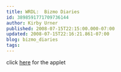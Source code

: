 ```yaml
---
title: WRDL:  Bizmo Diaries
id: 3898591771709736144
author: Kirby Urner
published: 2008-07-15T22:15:00.000-07:00
updated: 2008-07-15T22:16:21.861-07:00
blog: bizmo_diaries
tags: 
---
```


[](https://blogger.googleusercontent.com/img/b/R29vZ2xl/AVvXsEhi4NZ6RyFpXIpQIXjN3AYljnJqjoP-2008kW1JVYsVoc4YToImSbjCdSEmu6hEp7k3CT7qpUCHAgNJ0ClIw8EjyOvZYGUTMve8Mrg0f93l9spue2-QZokzAWdGP4wboy8oVcX3/s1600-h/mybizmo.png)click [here](http://wordle.net/gallery/wrdl/70831/BizMo_Diaries) for the applet